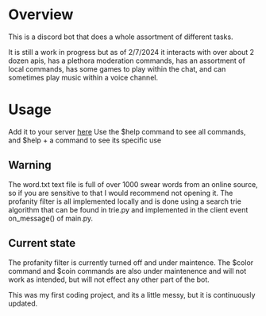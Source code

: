 # Overview
This is a discord bot that does a whole assortment of different tasks. 


It is still a work in progress but as of 2/7/2024 it interacts with over about 2 dozen apis, has a plethora moderation commands, has 
an assortment of local commands, has some games to play within the chat, and can sometimes play music within a voice channel. 

# Usage
Add it to your server [here](https://discord.com/api/oauth2/authorize?client_id=877014219499925515&permissions=8&scope=bot)
Use the $help command to see all commands, and $help + a command to see its specific use

## Warning
The word.txt text file is full of over 1000 swear words from an online source, so if you are sensitive to that I would recommend not opening it.
The profanity filter is all implemented locally and is done using a search trie algorithm that can be found in trie.py and implemented in the client event on_message() of main.py. 

## Current state
The profanity filter is currently turned off and under maintence. The $color command and $coin commands are also under maintenence and will not work as intended, but will not effect any other part of the bot.


This was my first coding project, and its a little messy, but it is continuously updated.
